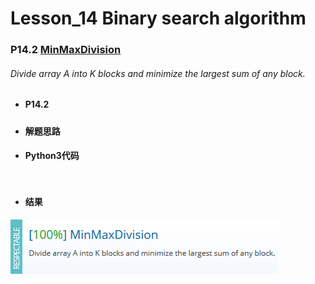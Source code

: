 # Lesson_14 Binary search algorithm  

### P14.2 [MinMaxDivision](https://app.codility.com/programmers/lessons/14-binary_search_algorithm/min_max_division/) 



######  Divide array A into K blocks and minimize the largest sum of any block.


* #### P14.2   

##### 

 

* #### 解题思路




* #### Python3代码

```


```


* #### 结果

![image](https://github.com/Anfany/Codility-Lessons-By-Python3/blob/master/L14_Binary%20search%20algorithm/14.2.png)
